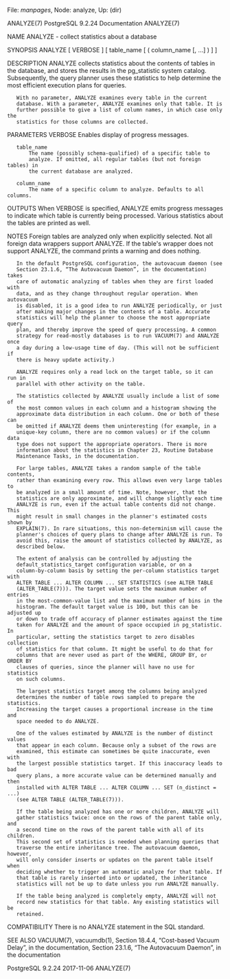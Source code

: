 File: *manpages*,  Node: analyze,  Up: (dir)

ANALYZE(7)              PostgreSQL 9.2.24 Documentation             ANALYZE(7)



NAME
       ANALYZE - collect statistics about a database

SYNOPSIS
       ANALYZE [ VERBOSE ] [ table_name [ ( column_name [, ...] ) ] ]

DESCRIPTION
       ANALYZE collects statistics about the contents of tables in the
       database, and stores the results in the pg_statistic system catalog.
       Subsequently, the query planner uses these statistics to help determine
       the most efficient execution plans for queries.

       With no parameter, ANALYZE examines every table in the current
       database. With a parameter, ANALYZE examines only that table. It is
       further possible to give a list of column names, in which case only the
       statistics for those columns are collected.

PARAMETERS
       VERBOSE
           Enables display of progress messages.

       table_name
           The name (possibly schema-qualified) of a specific table to
           analyze. If omitted, all regular tables (but not foreign tables) in
           the current database are analyzed.

       column_name
           The name of a specific column to analyze. Defaults to all columns.

OUTPUTS
       When VERBOSE is specified, ANALYZE emits progress messages to indicate
       which table is currently being processed. Various statistics about the
       tables are printed as well.

NOTES
       Foreign tables are analyzed only when explicitly selected. Not all
       foreign data wrappers support ANALYZE. If the table's wrapper does not
       support ANALYZE, the command prints a warning and does nothing.

       In the default PostgreSQL configuration, the autovacuum daemon (see
       Section 23.1.6, “The Autovacuum Daemon”, in the documentation) takes
       care of automatic analyzing of tables when they are first loaded with
       data, and as they change throughout regular operation. When autovacuum
       is disabled, it is a good idea to run ANALYZE periodically, or just
       after making major changes in the contents of a table. Accurate
       statistics will help the planner to choose the most appropriate query
       plan, and thereby improve the speed of query processing. A common
       strategy for read-mostly databases is to run VACUUM(7) and ANALYZE once
       a day during a low-usage time of day. (This will not be sufficient if
       there is heavy update activity.)

       ANALYZE requires only a read lock on the target table, so it can run in
       parallel with other activity on the table.

       The statistics collected by ANALYZE usually include a list of some of
       the most common values in each column and a histogram showing the
       approximate data distribution in each column. One or both of these can
       be omitted if ANALYZE deems them uninteresting (for example, in a
       unique-key column, there are no common values) or if the column data
       type does not support the appropriate operators. There is more
       information about the statistics in Chapter 23, Routine Database
       Maintenance Tasks, in the documentation.

       For large tables, ANALYZE takes a random sample of the table contents,
       rather than examining every row. This allows even very large tables to
       be analyzed in a small amount of time. Note, however, that the
       statistics are only approximate, and will change slightly each time
       ANALYZE is run, even if the actual table contents did not change. This
       might result in small changes in the planner's estimated costs shown by
       EXPLAIN(7). In rare situations, this non-determinism will cause the
       planner's choices of query plans to change after ANALYZE is run. To
       avoid this, raise the amount of statistics collected by ANALYZE, as
       described below.

       The extent of analysis can be controlled by adjusting the
       default_statistics_target configuration variable, or on a
       column-by-column basis by setting the per-column statistics target with
       ALTER TABLE ... ALTER COLUMN ... SET STATISTICS (see ALTER TABLE
       (ALTER_TABLE(7))). The target value sets the maximum number of entries
       in the most-common-value list and the maximum number of bins in the
       histogram. The default target value is 100, but this can be adjusted up
       or down to trade off accuracy of planner estimates against the time
       taken for ANALYZE and the amount of space occupied in pg_statistic. In
       particular, setting the statistics target to zero disables collection
       of statistics for that column. It might be useful to do that for
       columns that are never used as part of the WHERE, GROUP BY, or ORDER BY
       clauses of queries, since the planner will have no use for statistics
       on such columns.

       The largest statistics target among the columns being analyzed
       determines the number of table rows sampled to prepare the statistics.
       Increasing the target causes a proportional increase in the time and
       space needed to do ANALYZE.

       One of the values estimated by ANALYZE is the number of distinct values
       that appear in each column. Because only a subset of the rows are
       examined, this estimate can sometimes be quite inaccurate, even with
       the largest possible statistics target. If this inaccuracy leads to bad
       query plans, a more accurate value can be determined manually and then
       installed with ALTER TABLE ... ALTER COLUMN ... SET (n_distinct = ...)
       (see ALTER TABLE (ALTER_TABLE(7))).

       If the table being analyzed has one or more children, ANALYZE will
       gather statistics twice: once on the rows of the parent table only, and
       a second time on the rows of the parent table with all of its children.
       This second set of statistics is needed when planning queries that
       traverse the entire inheritance tree. The autovacuum daemon, however,
       will only consider inserts or updates on the parent table itself when
       deciding whether to trigger an automatic analyze for that table. If
       that table is rarely inserted into or updated, the inheritance
       statistics will not be up to date unless you run ANALYZE manually.

       If the table being analyzed is completely empty, ANALYZE will not
       record new statistics for that table. Any existing statistics will be
       retained.

COMPATIBILITY
       There is no ANALYZE statement in the SQL standard.

SEE ALSO
       VACUUM(7), vacuumdb(1), Section 18.4.4, “Cost-based Vacuum Delay”, in
       the documentation, Section 23.1.6, “The Autovacuum Daemon”, in the
       documentation



PostgreSQL 9.2.24                 2017-11-06                        ANALYZE(7)
